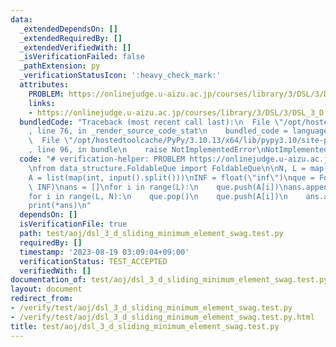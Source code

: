 ```yaml
---
data:
  _extendedDependsOn: []
  _extendedRequiredBy: []
  _extendedVerifiedWith: []
  _isVerificationFailed: false
  _pathExtension: py
  _verificationStatusIcon: ':heavy_check_mark:'
  attributes:
    PROBLEM: https://onlinejudge.u-aizu.ac.jp/courses/library/3/DSL/3/DSL_3_D
    links:
    - https://onlinejudge.u-aizu.ac.jp/courses/library/3/DSL/3/DSL_3_D
  bundledCode: "Traceback (most recent call last):\n  File \"/opt/hostedtoolcache/PyPy/3.10.13/x64/lib/pypy3.10/site-packages/onlinejudge_verify/documentation/build.py\"\
    , line 76, in _render_source_code_stat\n    bundled_code = language.bundle(\n\
    \  File \"/opt/hostedtoolcache/PyPy/3.10.13/x64/lib/pypy3.10/site-packages/onlinejudge_verify/languages/python.py\"\
    , line 96, in bundle\n    raise NotImplementedError\nNotImplementedError\n"
  code: "# verification-helper: PROBLEM https://onlinejudge.u-aizu.ac.jp/courses/library/3/DSL/3/DSL_3_D\n\
    \nfrom data_structure.FoldableQue import FoldableQue\n\nN, L = map(int, input().split())\n\
    A = list(map(int, input().split()))\nINF = float(\"inf\")\nque = FoldableQue(min,\
    \ INF)\nans = []\nfor i in range(L):\n    que.push(A[i])\nans.append(que.fold())\n\
    for i in range(L, N):\n    que.pop()\n    que.push(A[i])\n    ans.append(que.fold())\n\
    print(*ans)\n"
  dependsOn: []
  isVerificationFile: true
  path: test/aoj/dsl_3_d_sliding_minimum_element_swag.test.py
  requiredBy: []
  timestamp: '2023-08-19 03:09:04+09:00'
  verificationStatus: TEST_ACCEPTED
  verifiedWith: []
documentation_of: test/aoj/dsl_3_d_sliding_minimum_element_swag.test.py
layout: document
redirect_from:
- /verify/test/aoj/dsl_3_d_sliding_minimum_element_swag.test.py
- /verify/test/aoj/dsl_3_d_sliding_minimum_element_swag.test.py.html
title: test/aoj/dsl_3_d_sliding_minimum_element_swag.test.py
---
```


